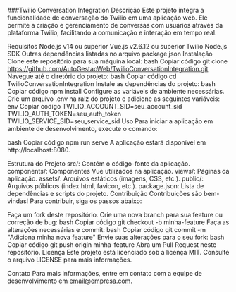 ###Twilio Conversation Integration
Descrição
Este projeto integra a funcionalidade de conversação do Twilio em uma aplicação web. Ele permite a criação e gerenciamento de conversas com usuários através da plataforma Twilio, facilitando a comunicação e interação em tempo real.

Requisitos
Node.js v14 ou superior
Vue.js v2.6.12 ou superior
Twilio Node.js SDK
Outras dependências listadas no arquivo package.json
Instalação
Clone este repositório para sua máquina local:
bash
Copiar código
git clone https://github.com/AutoGestaoWeb/TwilioConversationIntegration.git
Navegue até o diretório do projeto:
bash
Copiar código
cd TwilioConversationIntegration
Instale as dependências do projeto:
bash
Copiar código
npm install
Configure as variáveis de ambiente necessárias. Crie um arquivo .env na raiz do projeto e adicione as seguintes variáveis:
env
Copiar código
TWILIO_ACCOUNT_SID=seu_account_sid
TWILIO_AUTH_TOKEN=seu_auth_token
TWILIO_SERVICE_SID=seu_service_sid
Uso
Para iniciar a aplicação em ambiente de desenvolvimento, execute o comando:

bash
Copiar código
npm run serve
A aplicação estará disponível em http://localhost:8080.

Estrutura do Projeto
src/: Contém o código-fonte da aplicação.
components/: Componentes Vue utilizados na aplicação.
views/: Páginas da aplicação.
assets/: Arquivos estáticos (imagens, CSS, etc.).
public/: Arquivos públicos (index.html, favicon, etc.).
package.json: Lista de dependências e scripts do projeto.
Contribuição
Contribuições são bem-vindas! Para contribuir, siga os passos abaixo:

Faça um fork deste repositório.
Crie uma nova branch para sua feature ou correção de bug:
bash
Copiar código
git checkout -b minha-feature
Faça as alterações necessárias e commit:
bash
Copiar código
git commit -m "Adiciona minha nova feature"
Envie suas alterações para o seu fork:
bash
Copiar código
git push origin minha-feature
Abra um Pull Request neste repositório.
Licença
Este projeto está licenciado sob a licença MIT. Consulte o arquivo LICENSE para mais informações.

Contato
Para mais informações, entre em contato com a equipe de desenvolvimento em email@empresa.com.
